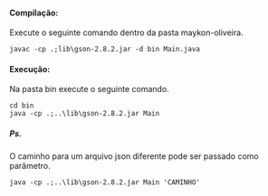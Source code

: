 #### Compilação:

Execute o seguinte comando dentro da pasta maykon-oliveira.

```
javac -cp .;lib\gson-2.8.2.jar -d bin Main.java
```

#### Execução:

Na pasta bin execute o seguinte comando.

```
cd bin
java -cp .;..\lib\gson-2.8.2.jar Main
```

##### Ps.

O caminho para um arquivo json diferente pode ser passado como parâmetro.

`java -cp .;..\lib\gson-2.8.2.jar Main 'CAMINHO'`